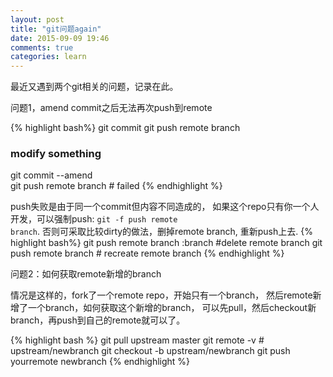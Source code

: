 ```yaml
---
layout: post
title: "git问题again"
date: 2015-09-09 19:46
comments: true
categories: learn
---
```

最近又遇到两个git相关的问题，记录在此。

问题1，amend commit之后无法再次push到remote

{% highlight bash%}
git commit
git push remote branch
### modify something
git commit --amend	
git push remote branch # failed
{% endhighlight %}

push失败是由于同一个commit但内容不同造成的，
如果这个repo只有你一个人开发，可以强制push:
<code>git -f push remote branch</code>.
否则可采取比较dirty的做法，删掉remote branch,
重新push上去.
{% highlight bash%}
git push remote branch :branch #delete remote branch
git push remote branch  # recreate remote branch
{% endhighlight %}

问题2：如何获取remote新增的branch

情况是这样的，fork了一个remote repo，开始只有一个branch，
然后remote新增了一个branch，如何获取这个新增的branch，
可以先pull，然后checkout新branch，再push到自己的remote就可以了。

{% highlight bash %}
git pull upstream master
git remote -v # upstream/newbranch
git checkout -b upstream/newbranch
git push yourremote newbranch 
{% endhighlight %}
